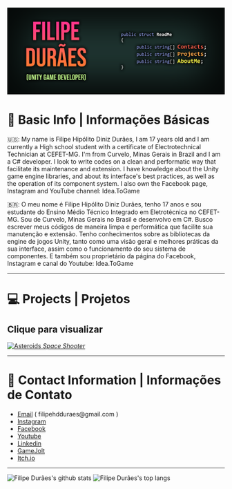 [![Header](https://raw.githubusercontent.com/filipeduraes/filipeduraes/main/Header_GithubReadme.png "Header")](https://www.linkedin.com/in/filipeduraes/)

# 👋 Basic Info | Informações Básicas

🇺🇸: My name is Filipe Hipólito Diniz Durães, I am 17 years old and I am currently a High school student with a certificate of Electrotechnical Technician at CEFET-MG.
I'm from Curvelo, Minas Gerais in Brazil and I am a C# developer. I look to write codes on a clean and performatic way that facilitate its maintenance and extension. I have knowledge about the Unity game engine libraries, and about its interface's best practices, as well as the operation of its component system. I also own the Facebook page, Instagram and YouTube channel: Idea.ToGame

🇧🇷: O meu nome é Filipe Hipólito Diniz Durães, tenho 17 anos e sou estudante do Ensino Médio Técnico Integrado em Eletrotécnica no CEFET-MG.
Sou de Curvelo, Minas Gerais no Brasil e desenvolvo em C#. Busco escrever meus códigos de maneira limpa e performática que facilite sua manutenção e extensão. Tenho conhecimentos sobre as bibliotecas da engine de jogos Unity, tanto como uma visão geral e melhores práticas da sua interface, assim como o funcionamento do seu sistema de componentes. E também sou proprietário da página do Facebook, Instagram e canal do Youtube: Idea.ToGame

<hr>

# 💻 Projects | Projetos
## Clique para visualizar

<tr>
	<td align="center">
		<a href="https://github.com/ideatogame/SpaceShooterSample">
			<img src="https://github.com/ideatogame/SpaceShooterSample/blob/main/image_2021-04-28_172339.png" alt="Asteroids" width="200"/>
			<em>Space Shooter</em>
		</a>
	</td>
</tr>

<hr>

# 📱 Contact Information | Informações de Contato

<ul>
	<li><a href="mailto:filipehdduraes@gmail.com">Email</a> ( filipehdduraes@gmail.com )</li>
	<li><a href="https://www.instagram.com/idea.togame">Instagram</a></li>
    	<li><a href="https://facebook.com/idea.togame">Facebook</a></li>
    	<li><a href="https://www.youtube.com/channel/UCoLD9_rZpGvsr-7PoV0ynRw">Youtube</a></li>
	<li><a href="https://linkedin.com/in/filipeduraes">Linkedin</a></li>
	<li><a href="https://gamejolt.com/@IdeaToGame">GameJolt</a></li>
	<li><a href="https://fhdduraes.itch.io">Itch.io</a></li>
</ul>

<hr>

<img src="https://github-readme-stats.vercel.app/api?username=filipeduraes&show_icons=true&?count_private=true&theme=dracula&include_all_commits=true" height="150" alt="Filipe Durães's github stats" /> <img src="https://github-readme-stats.vercel.app/api/top-langs/?username=filipeduraes&hide=Makefile&layout=compact&theme=dracula" height="150" alt="Filipe Durães's top langs" />
